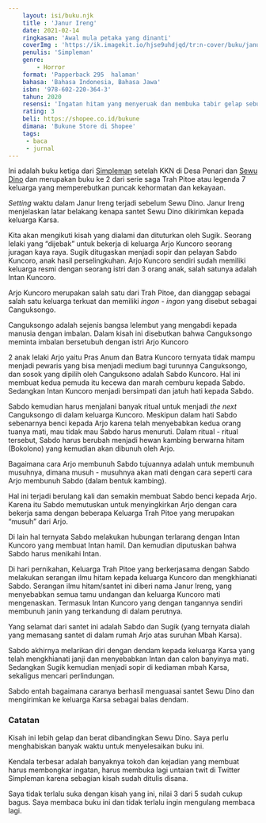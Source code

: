 ```yaml
---
    layout: isi/buku.njk
    title : 'Janur Ireng'
    date: 2021-02-14
    ringkasan: 'Awal mula petaka yang dinanti'
    coverImg : 'https://ik.imagekit.io/hjse9uhdjqd/tr:n-cover/buku/janurIreng_aSww35pkIg4.jpg'
    penulis: 'Simpleman'
    genre: 
        - Horror
    format: 'Papperback 295  halaman'
    bahasa: 'Bahasa Indonesia, Bahasa Jawa'
    isbn: '978-602-220-364-3'
    tahun: 2020
    resensi: 'Ingatan hitam yang menyeruak dan membuka tabir gelap sebuah peristiwa masa lampau yang perlahan merangkak naik dan menunjukkan kilasan kepedihan dari sebuah perjanjian sedarah yang kental. Kisah dalam buku ini jauh lebih kelam dan gelap dibandingkan dengan Sewu Dino. Cukup lelah membacanya.'
    rating: 3
    beli: https://shopee.co.id/bukune
    dimana: 'Bukune Store di Shopee'
    tags: 
     - baca
     - jurnal
---
```


Ini adalah buku ketiga dari [Simpleman](https://twitter.com/SimpleM81378523) setelah KKN di Desa Penari dan [Sewu Dino](https://kusaeni.com/baca/sewudino/) dan merupakan buku ke 2 dari serie saga Trah Pitoe atau legenda 7 keluarga yang memperebutkan puncak kehormatan dan kekayaan.

*Setting* waktu dalam Janur Ireng terjadi sebelum Sewu Dino. Janur Ireng menjelaskan latar belakang kenapa santet Sewu Dino dikirimkan kepada keluarga Karsa.

Kita akan mengikuti kisah yang dialami dan dituturkan oleh Sugik. Seorang lelaki yang 	&ldquo;dijebak&rdquo; untuk bekerja di keluarga Arjo Kuncoro seorang juragan kaya raya. Sugik ditugaskan menjadi sopir dan pelayan Sabdo Kuncoro, anak hasil perselingkuhan. Arjo Kuncoro sendiri sudah memiliki keluarga resmi dengan seorang istri dan 3 orang anak, salah satunya adalah Intan Kuncoro.

Arjo Kuncoro merupakan salah satu dari Trah Pitoe, dan dianggap sebagai salah satu keluarga terkuat dan memiliki *ingon - ingon* yang disebut sebagai Canguksongo.

 <p class="sidenote">Canguksongo adalah sejenis bangsa lelembut yang mengabdi kepada manusia dengan imbalan. Dalam kisah ini disebutkan bahwa Canguksongo meminta imbalan bersetubuh dengan istri Arjo Kuncoro</p>

2 anak lelaki Arjo yaitu Pras Anum dan Batra Kuncoro ternyata tidak mampu menjadi pewaris yang bisa menjadi medium bagi turunnya Canguksongo, dan sosok yang dipilih oleh Canguksono adalah Sabdo Kuncoro. Hal ini membuat kedua pemuda itu kecewa dan marah cemburu kepada Sabdo. Sedangkan Intan Kuncoro menjadi bersimpati dan jatuh hati kepada Sabdo.

Sabdo kemudian harus menjalani banyak ritual untuk menjadi *the next* Canguksongo di dalam keluarga Kuncoro. Meskipun dalam hati Sabdo sebenarnya benci kepada Arjo karena telah menyebabkan kedua orang tuanya mati, mau tidak mau Sabdo harus menuruti. Dalam ritual - ritual tersebut, Sabdo harus berubah menjadi hewan kambing berwarna hitam (Bokolono) yang kemudian akan dibunuh oleh Arjo. 

 <p class="sidenote">Bagaimana cara Arjo membunuh Sabdo tujuannya adalah untuk membunuh musuhnya, dimana musuh - musuhnya akan mati dengan cara seperti cara Arjo membunuh Sabdo (dalam bentuk kambing).</p>

Hal ini terjadi berulang kali dan semakin membuat Sabdo benci kepada Arjo. Karena itu Sabdo memutuskan untuk menyingkirkan Arjo dengan cara bekerja sama dengan beberapa Keluarga Trah Pitoe yang merupakan &ldquo;musuh&rdquo; dari Arjo.

Di lain hal ternyata Sabdo melakukan hubungan terlarang dengan Intan Kuncoro yang membuat Intan hamil. Dan kemudian diputuskan bahwa Sabdo harus menikahi Intan.

Di hari pernikahan, Keluarga Trah Pitoe yang berkerjasama dengan Sabdo melakukan serangan ilmu hitam kepada keluarga Kuncoro dan mengkhianati Sabdo. Serangan ilmu hitam/santet ini diberi nama Janur Ireng, yang menyebabkan semua tamu undangan dan keluarga Kuncoro mati mengenaskan. Termasuk Intan Kuncoro yang dengan tangannya sendiri membunuh janin yang terkandung di dalam perutnya.

Yang selamat dari santet ini adalah Sabdo dan Sugik (yang ternyata dialah yang memasang santet di dalam rumah Arjo atas suruhan Mbah Karsa).

Sabdo akhirnya melarikan diri dengan dendam kepada keluarga Karsa yang telah mengkhianati janji dan menyebabkan Intan dan calon banyinya mati. Sedangkan Sugik kemudian menjadi sopir di kediaman mbah Karsa, sekaligus mencari perlindungan.

Sabdo entah bagaimana caranya berhasil menguasai santet Sewu Dino dan mengirimkan ke keluarga Karsa sebagai balas dendam.

### Catatan

Kisah ini lebih gelap dan berat dibandingkan Sewu Dino. Saya perlu menghabiskan banyak waktu untuk menyelesaikan buku ini.

Kendala terbesar adalah banyaknya tokoh dan kejadian yang membuat harus membongkar ingatan, harus membuka lagi untaian twit di Twitter Simpleman karena sebagian kisah sudah ditulis disana.

Saya tidak terlalu suka dengan kisah yang ini, nilai 3 dari 5 sudah cukup bagus. Saya membaca buku ini dan tidak terlalu ingin mengulang membaca lagi.